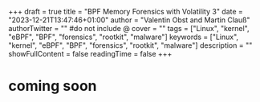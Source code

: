 +++
draft = true
title = "BPF Memory Forensics with Volatility 3"
date = "2023-12-21T13:47:46+01:00"
author = "Valentin Obst and Martin Clauß"
authorTwitter = "" #do not include @
cover = ""
tags = ["Linux", "kernel", "eBPF", "BPF", "forensics", "rootkit", "malware"]
keywords = ["Linux", "kernel", "eBPF", "BPF", "forensics", "rootkit", "malware"]
description = ""
showFullContent = false
readingTime = false
+++

# coming soon
